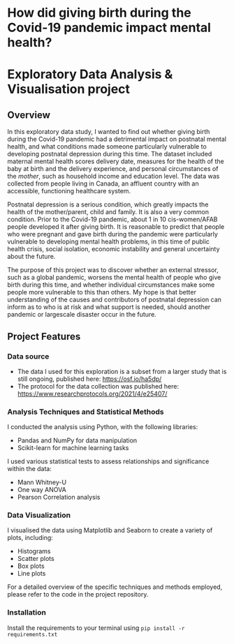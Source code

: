 # How did giving birth during the Covid-19 pandemic impact mental health?
# Exploratory Data Analysis & Visualisation project
## Overview
In this exploratory data study, I wanted to find out whether giving birth during the Covid-19 pandemic had a detrimental impact on postnatal mental health, and what conditions made someone particularly vulnerable to developing postnatal depression during this time. The dataset included maternal mental health scores delivery date, measures for the health of the baby at birth and the delivery experience, and personal circumstances of the *mother*, such as household income and education level. The data was collected from people living in Canada, an affluent country with an accessible, functioning healthcare system. 

Postnatal depression is a serious condition, which greatly impacts the health of the mother/parent, child and family. It is also a very common condition. Prior to the Covid-19 pandemic, about 1 in 10 cis-women/AFAB people developed it after giving birth. It is reasonable to predict that people who were pregnant and gave birth during the pandemic were particularly vulnerable to developing mental health problems, in this time of public health crisis, social isolation, economic instability and general uncertainty about the future.  

The purpose of this project was to discover whether an external stressor, such as a global pandemic, worsens the mental health of people who give birth during this time, and whether individual circumstances make some people more vulnerable to this than others. My hope is that better understanding of the causes and contributors of postnatal depression can inform as to who is at risk and what support is needed, should another pandemic or largescale disaster occur in the future.

## Project Features
### Data source
* The data I used for this exploration is a subset from a larger study that is still ongoing, published here: https://osf.io/ha5dp/
* The protocol for the data collection was published here: https://www.researchprotocols.org/2021/4/e25407/

### Analysis Techniques and Statistical Methods
I conducted the analysis using Python, with the following libraries:
- Pandas and NumPy for data manipulation
- Scikit-learn for machine learning tasks

I used various statistical tests to assess relationships and significance within the data:
- Mann Whitney-U
- One way ANOVA
- Pearson Correlation analysis

### Data Visualization
I visualised the data using Matplotlib and Seaborn to create a variety of plots, including:
- Histograms
- Scatter plots
- Box plots
- Line plots

For a detailed overview of the specific techniques and methods employed, please refer to the code in the project repository.

### Installation
Install the requirements to your terminal using
``` pip install -r requirements.txt ```
